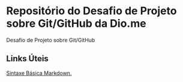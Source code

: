 # Repositório do Desafio de Projeto sobre Git/GitHub da Dio.me
Desafio de Projeto sobre Git/GitHub

## Links Úteis
[Sintaxe Básica Markdown.](https://www.markdownguide.org/basic-syntax/)

